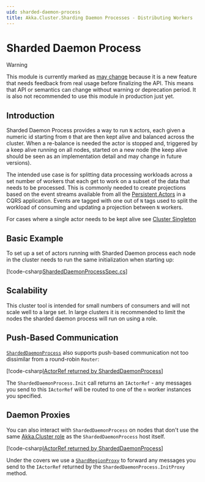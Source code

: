 ```yaml
---
uid: sharded-daemon-process
title: Akka.Cluster.Sharding Daemon Processes - Distributing Workers
---
```


# Sharded Daemon Process

> [!WARNING]
>This module is currently marked as [may change](../utilities/may-change.md) because it is a new feature that
>needs feedback from real usage before finalizing the API. This means that API or semantics can change without
>warning or deprecation period. It is also not recommended to use this module in production just yet.

## Introduction

Sharded Daemon Process provides a way to run `N` actors, each given a numeric id starting from `0` that are then kept alive
and balanced across the cluster. When a re-balance is needed the actor is stopped and, triggered by a keep alive running on
all nodes, started on a new node (the keep alive should be seen as an implementation detail and may change in future versions).

The intended use case is for splitting data processing workloads across a set number of workers that each get to work on a subset
of the data that needs to be processed. This is commonly needed to create projections based on the event streams available
from all the [Persistent Actors](../persistence/event-sourcing.md) in a CQRS application. Events are tagged with one out of `N` tags
used to split the workload of consuming and updating a projection between `N` workers.

For cases where a single actor needs to be kept alive see [Cluster Singleton](cluster-singleton.md)

## Basic Example

To set up a set of actors running with Sharded Daemon process each node in the cluster needs to run the same initialization
when starting up:

[!code-csharp[ShardedDaemonProcessSpec.cs](../../../src/contrib/cluster/Akka.Cluster.Sharding.Tests/ShardedDaemonProcessSpec.cs?name=tag-processing)]

## Scalability  

This cluster tool is intended for small numbers of consumers and will not scale well to a large set. In large clusters it is recommended to limit the nodes the sharded daemon process will run on using a role.

## Push-Based Communication

[`ShardedDaemonProcess`](xref:Akka.Cluster.Sharding.ShardedDaemonProcess) also supports push-based communication not too dissimilar from a round-robin `Router`:

[!code-csharp[IActorRef returned by ShardedDaemonProcess](../../../src/contrib/cluster/Akka.Cluster.Sharding.Tests/ShardedDaemonProcessProxySpec.cs?name=PushDaemon)]

The `ShardedDaemonProcess.Init` call returns an `IActorRef` - any messages you send to this `IActorRef` will be routed to one of the `n` worker instances you specified.

## Daemon Proxies

You can also interact with `ShardedDaemonProcess` on nodes that don't use the same [Akka.Cluster role](xref:member-roles) as the `ShardedDaemonProcess` host itself.

[!code-csharp[IActorRef returned by ShardedDaemonProcess](../../../src/contrib/cluster/Akka.Cluster.Sharding.Tests/ShardedDaemonProcessProxySpec.cs?name=PushDaemonProxy)]

Under the covers we use a [`ShardRegionProxy`](xref:Akka.Cluster.Sharding.ClusterSharding#Akka_Cluster_Sharding_ClusterSharding_StartProxy_System_String_System_String_Akka_Cluster_Sharding_IMessageExtractor_) to forward any messages you send to the `IActorRef` returned by the `ShardedDaemonProcess.InitProxy` method.
